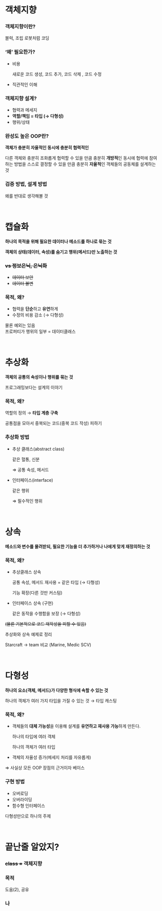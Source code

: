 # 객체지향

### 객체지향이란?

블럭, 조립 로봇처럼 코딩

### ‘왜’ 필요한가?

- 비용
    
    새로운 코드 생성, 코드 추가, 코드 삭제 , 코드 수정
    
- 직관적인 이해

### 객체지향 설계?

- 협력과 메세지
- **역할/책임 = 타입 (→ 다형성)**
- 행위/상태


### 완성도 높은 OOP란?

**객체가 충분히 자율적인 동시에 충분히 협력적인**

다른 객체와 충분히 조화롭게 협력할 수 있을 만큼 충분히 **개방적**인 동시에 협력에 참여하는 방법을 스스로 결정할 수 있을 만큼 충분히 **자율적**인 객체들의 공동체를 설계하는 것

### 검증 방법, 설계 방법

왜를 반대로 생각해볼 것

<br>

# 캡슐화

**하나의 목적을 위해 필요한 데이터나 메소드를 하나로 묶는 것**

**객체의 상태(데이터, 속성)를 숨기고 행위(메서드)만 노출하는 것**

### ~~vs 정보은닉, 은닉화~~

- ~~데이터 보안~~
- ~~데이터 불변~~

### 목적, 왜?

- 협력을 **단순**하고 **유연**하게
- 수정의 비용 감소 (→ 다형성)


물론 예외는 있음  
프로퍼티가 행위의 일부 = 데이터클래스

<br>

# 추상화

**객체의 공통의 속성이나 행위를 묶는 것**

프로그래밍보다는 설계의 이야기

### 목적, 왜?

역할의 정의 → **타입 계층 구축**

공통점을 모아서 중복되는 코드(중복 코드 작성) 피하기

### 추상화 방법

- 추상 클래스(abstract class)
    
    같은 혈통, 신분
    
    ⇒ 공통 속성, 메서드
    
- 인터페이스(interface)
    
    같은 행위
    
    ⇒ 필수적인 행위
    

<br>

# 상속

**메소드와 변수를 물려받되, 필요한 기능을 더 추가하거나 나에게 맞게 재정의하는 것**

### 목적, 왜?

- 추상클래스 상속
    
    공통 속성, 메서드 재사용 = 같은 타입 (→ 다형성)
    
    기능 확장(다른 것만 커스텀)
    
- 인터페이스 상속 (구현)
    
    같은 동작을 수행함을 보장 (→ 다형성)
    

~~(물론 기본적으로 코드 재작성을 피할 수 있음)~~

추상화와 상속 예제로 정리

Starcraft → team 비교 (Marine, Medic     SCV)

<br>

# 다형성

**하나의 요소(객체, 메서드)가 다양한 형식에 속할 수 있는 것**

하나의 객체가 여러 가지 타입을 가질 수 있는 것 → 타입 캐스팅

### 목적, 왜?

- 객체들의 **대체 가능성**을 이용해 설계를 **유연하고 재사용 가능**하게 만든다.
    
    하나의 타입에 여러 객체
    
    하나의 객체가 여러 타입
    
- 객체의 자율성 증가(메세지 처리를 자유롭게)

⇒ 사실상 모든 OOP 장점의 근거이자 베이스

### 구현 방법

- 오버로딩
- 오버라이딩
- 함수형 인터페이스

다형성만으로 하나의 주제

<br>

# 끝난줄 알았지?

### ~~class =~~ 객체지향

### 목적

도움(2), 공유

### 나
